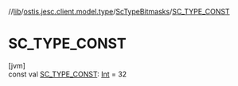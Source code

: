 //[lib](../../../index.md)/[ostis.jesc.client.model.type](../index.md)/[ScTypeBitmasks](index.md)/[SC_TYPE_CONST](-s-c_-t-y-p-e_-c-o-n-s-t.md)

# SC_TYPE_CONST

[jvm]\
const val [SC_TYPE_CONST](-s-c_-t-y-p-e_-c-o-n-s-t.md): [Int](https://kotlinlang.org/api/latest/jvm/stdlib/kotlin/-int/index.html) = 32
